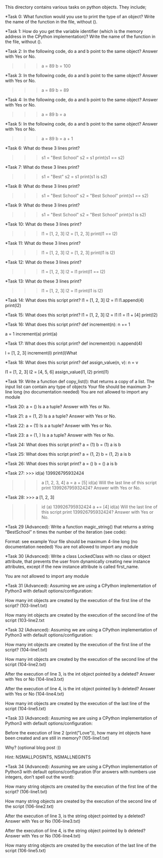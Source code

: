 This directory contains various tasks on python objects. They include;



*Task 0: What function would you use to print the type of an object?
Write the name of the function in the file, without ().



*Task 1: How do you get the variable identifier (which is the memory address in the CPython implementation)?
Write the name of the function in the file, without ().



*Task 2: In the following code, do a and b point to the same object? Answer with Yes or No.
>>> a = 89
>>> b = 100



*Task 3: In the following code, do a and b point to the same object? Answer with Yes or No.
>>> a = 89
>>> b = 89



*Task 4: In the following code, do a and b point to the same object? Answer with Yes or No.
>>> a = 89
>>> b = a



*Task 5: In the following code, do a and b point to the same object? Answer with Yes or No.
>>> a = 89
>>> b = a + 1



*Task 6: What do these 3 lines print?
>>> s1 = "Best School"
>>> s2 = s1
>>> print(s1 == s2)



*Task 7: What do these 3 lines print?
>>> s1 = "Best"
>>> s2 = s1
>>> print(s1 is s2)



*Task 8: What do these 3 lines print?
>>> s1 = "Best School"
>>> s2 = "Best School"
>>> print(s1 == s2)



*Task 9: What do these 3 lines print?
>>> s1 = "Best School"
>>> s2 = "Best School"
>>> print(s1 is s2)



*Task 10: What do these 3 lines print?
>>> l1 = [1, 2, 3]
>>> l2 = [1, 2, 3] 
>>> print(l1 == l2)



*Task 11: What do these 3 lines print?
>>> l1 = [1, 2, 3]
>>> l2 = [1, 2, 3] 
>>> print(l1 is l2)



*Task 12: What do these 3 lines print?
>>> l1 = [1, 2, 3]
>>> l2 = l1
>>> print(l1 == l2)



*Task 13: What do these 3 lines print?
>>> l1 = [1, 2, 3]
>>> l2 = l1
>>> print(l1 is l2)



*Task 14: What does this script print?
l1 = [1, 2, 3]
l2 = l1
l1.append(4)
print(l2)



*Task 15: What does this script print?
l1 = [1, 2, 3]
l2 = l1
l1 = l1 + [4]
print(l2)



*Task 16: What does this script print?
def increment(n):
    n += 1

a = 1
increment(a)
print(a)



*Task 17: What does this script print?
def increment(n):
    n.append(4)

l = [1, 2, 3]
increment(l)
print(l)What



*Task 18: What does this script print?
def assign_value(n, v):
    n = v

l1 = [1, 2, 3]
l2 = [4, 5, 6]
assign_value(l1, l2)
print(l1)



*Task 19: Write a function def copy_list(l): that returns a copy of a list.
The input list can contain any type of objects
Your file should be maximum 3-line long (no documentation needed)
You are not allowed to import any module



*Task 20: a = ()
Is a a tuple? Answer with Yes or No.



*Task 21: a = (1, 2)
Is a a tuple? Answer with Yes or No.



*Task 22: a = (1)
Is a a tuple? Answer with Yes or No.



*Task 23: a = (1, )
Is a a tuple? Answer with Yes or No.



*Task 24: What does this script print?
a = (1)
b = (1)
a is b



*Task 25: What does this script print?
a = (1, 2)
b = (1, 2)
a is b



*Task 26: What does this script print?
a = ()
b = ()
a is b



*Task 27: >>> id(a)
139926795932424
>>> a
[1, 2, 3, 4]
>>> a = a + [5]
>>> id(a)
Will the last line of this script print 139926795932424? Answer with Yes or No.



*Task 28: >>> a
[1, 2, 3]
>>> id (a)
139926795932424
>>> a += [4]
>>> id(a)
Will the last line of this script print 139926795932424? Answer with Yes or No.



*Task 29 (Advanced): Write a function magic_string() that returns a string “BestSchool” n times the number of the iteration (see code):

Format: see example
Your file should be maximum 4-line long (no documentation needed)
You are not allowed to import any module



*Task 30 (Advanced): Write a class LockedClass with no class or object attribute, that prevents the user from dynamically creating new instance attributes, except if the new instance attribute is called first_name.

You are not allowed to import any module



*Task 31 (Advanced): Assuming we are using a CPython implementation of Python3 with default options/configuration:

How many int objects are created by the execution of the first line of the script? (103-line1.txt)

How many int objects are created by the execution of the second line of the script (103-line2.txt



*Task 32 (Advanced): Assuming we are using a CPython implementation of Python3 with default options/configuration:

How many int objects are created by the execution of the first line of the script? (104-line1.txt)

How many int objects are created by the execution of the second line of the script (104-line2.txt)

After the execution of line 3, is the int object pointed by a deleted? Answer with Yes or No (104-line3.txt)

After the execution of line 4, is the int object pointed by b deleted? Answer with Yes or No (104-line4.txt)

How many int objects are created by the execution of the last line of the script (104-line5.txt)




*Task 33 (Advanced): Assuming we are using a CPython implementation of Python3 with default options/configuration:

Before the execution of line 2 (print("Love")), how many int objects have been created and are still in memory? (105-line1.txt)

Why? (optional blog post :))

Hint: NSMALLPOSINTS, NSMALLNEGINTS




*Task 34 (Advanced): Assuming we are using a CPython implementation of Python3 with default options/configuration (For answers with numbers use integers, don’t spell out the word):

How many string objects are created by the execution of the first line of the script? (106-line1.txt)

How many string objects are created by the execution of the second line of the script (106-line2.txt)

After the execution of line 3, is the string object pointed by a deleted? Answer with Yes or No (106-line3.txt)

After the execution of line 4, is the string object pointed by b deleted? Answer with Yes or No (106-line4.txt)

How many string objects are created by the execution of the last line of the script (106-line5.txt)

